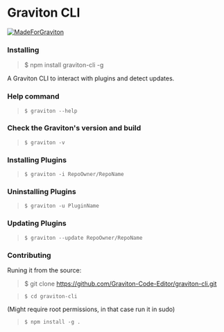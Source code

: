 # Graviton CLI

[![MadeForGraviton](https://raw.githubusercontent.com/Graviton-Code-Editor/website/master/src/badges/made_for_graviton.svg?sanitize=true)](https://github.com/Graviton-Code-Editor/Graviton-App)

### Installing

> $ npm install graviton-cli -g

A Graviton CLI to interact with plugins and detect updates.


### Help command

> `$ graviton --help`

### Check the Graviton's version and build

> `$ graviton -v`


### Installing Plugins

> `$ graviton -i RepoOwner/RepoName`


### Uninstalling Plugins

> `$ graviton -u PluginName`

### Updating Plugins

> `$ graviton --update RepoOwner/RepoName`

### Contributing

Runing it from the source:

> $ git clone https://github.com/Graviton-Code-Editor/graviton-cli.git

> `$ cd graviton-cli`

(Might require root permissions, in that case run it in sudo)
> `$ npm install -g .`
